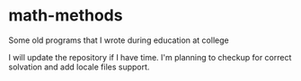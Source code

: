 # math-methods
Some old programs that I wrote during education at college

I will update the repository if I have time.
I'm planning to checkup for correct solvation and add locale files support.